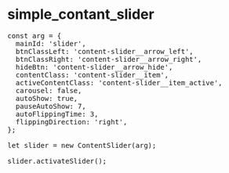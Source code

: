 # simple_contant_slider

<pre>
const arg = {
  mainId: 'slider',
  btnClassLeft: 'content-slider__arrow_left',
  btnClassRight: 'content-slider__arrow_right',
  hideBtn: 'content-slider__arrow_hide',
  contentClass: 'content-slider__item',
  activeContentClass: 'content-slider__item_active',
  carousel: false,
  autoShow: true,
  pauseAutoShow: 7,
  autoFlippingTime: 3,
  flippingDirection: 'right',
};

let slider = new ContentSlider(arg);

slider.activateSlider();
</pre>

